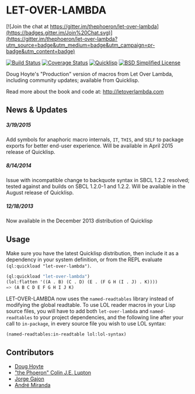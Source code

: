 # LET-OVER-LAMBDA

[![Join the chat at https://gitter.im/thephoeron/let-over-lambda](https://badges.gitter.im/Join%20Chat.svg)](https://gitter.im/thephoeron/let-over-lambda?utm_source=badge&utm_medium=badge&utm_campaign=pr-badge&utm_content=badge)

[![Build Status](https://travis-ci.org/thephoeron/let-over-lambda.svg?branch=master)](https://travis-ci.org/thephoeron/let-over-lambda)
[![Coverage Status](https://coveralls.io/repos/thephoeron/let-over-lambda/badge.svg?branch=master)](https://coveralls.io/r/thephoeron/let-over-lambda)
[![Quicklisp](http://quickdocs.org/badge/let-over-lambda.svg)](http://quickdocs.org/let-over-lambda/)
[![BSD Simplified License](https://img.shields.io/badge/license-BSD%20Simplified-blue.svg)](./LICENSE)

Doug Hoyte's "Production" version of macros from Let Over Lambda, including community updates; available from Quicklisp.

Read more about the book and code at: http://letoverlambda.com

## News &amp; Updates

##### 3/19/2015

Add symbols for anaphoric macro internals, `IT`, `THIS`, and `SELF` to package exports for better end-user experience.  Will be available in April 2015 release of Quicklisp.

##### 8/14/2014

Issue with incompatible change to backquote syntax in SBCL 1.2.2 resolved; tested against and builds on SBCL 1.2.0-1 and 1.2.2.  Will be available in the August release of Quicklisp.

##### 12/18/2013

Now available in the December 2013 distribution of Quicklisp

## Usage

Make sure you have the latest Quicklisp distribution, then include it as a dependency in your system definition, or from the REPL evaluate `(ql:quickload "let-over-lambda")`.

```lisp
(ql:quickload "let-over-lambda")
(lol:flatten '((A . B) (C . D) (E . (F G H (I . J) . K))))
=> (A B C D E F G H I J K)
```

LET-OVER-LAMBDA now uses the `named-readtables` library instead of modifying the global readtable. To use LOL reader macros in your Lisp source files, you will have to add both `let-over-lambda` and `named-readtables` to your project dependencies, and the following line after your call to `in-package`, in every source file you wish to use LOL syntax:

```lisp
(named-readtables:in-readtable lol:lol-syntax)
```

## Contributors

- [Doug Hoyte](https://github.com/hoytech)
- ["the Phoeron" Colin J.E. Lupton](https://github.com/thephoeron)
- [Jorge Gajon](https://github.com/gajon)
- [André Miranda](https://github.com/EuAndreh/)
